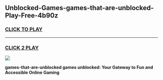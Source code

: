 
## Unblocked-Games-games-that-are-unblocked-Play-Free-4b90z
<h3>
<a href="https://premium76.site?title=games-that-are-unblocked&ref=15A">CLICK TO PLAY</a></h3>
<hr>

<h3>
<a href="https://premium76.site?title=games-that-are-unblocked&ref=15A">CLICK 2 PLAY</a>
  
</h3>

<a href="https://premium76.site?title=games-that-are-unblocked&ref=15A"><img src="https://clearcache.store/games.png"></a>


**games-that-are-unblocked games unblocked: Your Gateway to Fun and Accessible Online Gaming**
